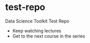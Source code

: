 # test-repo
Data Science Toolkit Test Repo

* Keep watching lectures
* Get to the next course in the series
